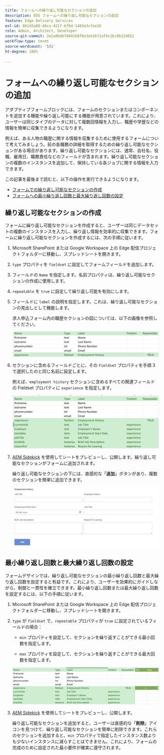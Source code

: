 ```yaml
---
title: フォームへの繰り返し可能なセクションの追加
description: EDS フォームへの繰り返し可能なセクションの追加
feature: Edge Delivery Services
exl-id: 062d5a88-48ca-421f-bf0d-1483e3cfee28
role: Admin, Architect, Developer
source-git-commit: 2e2a0bdb7604168f0e3eb1672af4c2bc9b12d652
workflow-type: tm+mt
source-wordcount: '531'
ht-degree: 100%

---
```


# フォームへの繰り返し可能なセクションの追加

アダプティブフォームブロックには、フォームのセクションまたはコンポーネントを追加する機能や繰り返し可能にする機能が用意されています。これにより、ユーザーは同じタイプのデータに対して複数回情報を入力し、職歴や学歴などの情報を簡単に収集できるようになります。

例えば、ある人物の職歴に関する情報を収集するために使用するフォームについて考えてみましょう。前の各職務の詳細を取得するための繰り返し可能なセクションがある場合があります。繰り返し可能なセクションには、通常、会社名、役職、雇用日、職務責任などのフィールドが含まれます。繰り返し可能なセクションの複数のインスタンスを追加して、保持している各ジョブに関する情報を入力できます。

この記事を最後まで読むと、以下の操作を実行できるようになります。

- [フォームでの繰り返し可能なセクションの作成](#add-repeatable-sections-to-a-form)
- [フォームへの最小繰り返し回数と最大繰り返し回数の設定](#set-minimum-or-maximum-number-of-repetitions-for-a-repeatable-section)

## 繰り返し可能なセクションの作成

フォームに繰り返し可能なセクションを作成すると、ユーザーは同じデータセットの複数のインスタンスを入力し、繰り返し情報を効率的に収集できます。フォームに繰り返し可能なセクションを作成するには、次の手順に従います。

1. Microsoft SharePoint または Google Workspace 上の Edge 配信プロジェクトフォルダーに移動し、スプレッドシートを開きます。

1. `type` プロパティを `fieldset` に設定してフォームフィールドを追加します。
1. フィールドの `Name` を指定します。名前プロパティは、繰り返し可能なセクションの作成に使用します。
1. `repeatable` を `true` に設定して繰り返し可能を有効にします。
1. フィールドに `label` の説明を指定します。これは、繰り返し可能なセクションの見出しとして機能します。

   求人申込フォーム内の職歴セクションの図については、以下の画像を参照してください。

   ![](/help/edge/assets/repeatable-section-example-job-application-form.png)

1. セクションに含めるフィールドごとに、その `Fieldset` プロパティを手順 3 で選択したのと同じ名前に設定します。

   例えば、`employment history` セクションに含めるすべての関連フィールドの Fieldset プロパティに `experience` を指定します。

   ![繰り返し可能なセクションフィールドとそのプロパティの例](/help/edge/assets/repeatable-section--mention-fieldset-name-example-job-application-form.png)

1. [AEM Sidekick](https://www.aem.live/developer/tutorial#preview-and-publish-your-content) を使用してシートをプレビューし、公開します。繰り返し可能なセクションがフォームに追加されます。

   繰り返し可能なセクションの下には、直感的な「**追加**」ボタンがあり、複数のセクションを簡単に追加できます。

   ![繰り返し可能なセクションの「追加」ボタンで複数のセクションを追加](/help/edge/assets/repeatable-section-example.png)


## 最小繰り返し回数と最大繰り返し回数の設定

フォームデザインでは、繰り返し可能なセクションの最小繰り返し回数と最大繰り返し回数を設定すると有益です。これにより、ユーザーを効果的にガイドしながら、制御と一貫性を確立できます。最小繰り返し回数または最大繰り返し回数を設定するには、以下の手順に従います。

1. Microsoft SharePoint または Google Workspace 上の Edge 配信プロジェクトフォルダーに移動し、スプレッドシートを開きます。

1. `type` が `fieldset` で、`repeatable` プロパティが `true` に設定されているフィールドの場合：

   - `min` プロパティを設定して、セクションを繰り返すことができる最小回数を指定します。

   - `max` プロパティを設定して、セクションを繰り返すことができる最大回数を指定します。

   ![min プロパティと max プロパティを設定して、セクションを繰り返すことができる回数を指定](/help/edge/assets/repeatable-section-set-min-max.png)

1. [AEM Sidekick](https://www.aem.live/developer/tutorial#preview-and-publish-your-content) を使用してシートをプレビューし、公開します。

   繰り返し可能なセクションを追加すると、ユーザーは直感的な「**削除**」アイコンを見つけて、繰り返し可能なセクションを簡単に削除できます。これらのセクションを追加すると、`min` プロパティで指定したインスタンス数よりも少ないインスタンスに減らすことはできません。これにより、フォームの完成のために設定された最小要件が確実に遵守されます。


